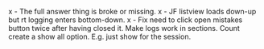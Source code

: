 
x - The full answer thing is broke or missing.
x - JF listview loads down-up but rt logging enters bottom-down.
x - Fix need to click open mistakes button twice after having closed it.
Make logs work in sections. Count create a show all option. E.g. just show for the session.
